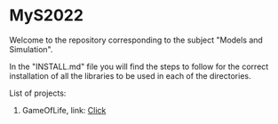 # MyS2022

Welcome to the repository corresponding to the subject "Models and Simulation".

In the "INSTALL.md" file you will find the steps to follow for the correct installation of all the libraries to be used in each of the directories.

List of projects:

1. GameOfLife, link: [Click](https://github.com/gianca1994/MyS2022/tree/main/game-of-life)
